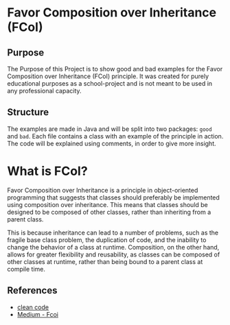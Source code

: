 # Favor Composition over Inheritance (FCoI)
## Purpose

The Purpose of this Project is to show good and bad examples for the Favor Composition over Inheritance (FCoI)
principle.
It was created for purely educational purposes as a school-project and is not meant to be used in any professional
capacity.

## Structure

The examples are made in Java and will be split into two packages: `good` and `bad`.
Each file contains a class with an example of the principle in action.
The code will be explained using comments, in order to give more insight.

# What is FCoI?

Favor Composition over Inheritance is a principle in object-oriented programming that suggests that classes should 
preferably be implemented using composition over inheritance. This means that classes should be designed to be composed of other classes, rather
than inheriting from a parent class.

This is because inheritance can lead to a number of problems, such as the fragile base class problem, the duplication of
code, and the inability to change the behavior of a class at runtime.
Composition, on the other hand, allows for greater flexibility and reusability, as classes can be composed of other
classes at runtime, rather than being bound to a parent class at compile time.

## References
- [clean code](https://clean-code-developer.de/die-grade/roter-grad/#elementor-toc__heading-anchor-7)
- [Medium - Fcoi](https://sheldonrcohen.medium.com/favoring-composition-over-inheritance-ff2ece6b7b4e)

